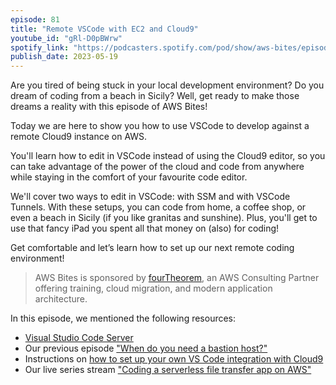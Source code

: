 ```yaml
---
episode: 81
title: "Remote VSCode with EC2 and Cloud9"
youtube_id: "gRl-D0pBWrw"
spotify_link: "https://podcasters.spotify.com/pod/show/aws-bites/episodes/81--Remote-VSCode-with-EC2-and-Cloud9-e23atg5"
publish_date: 2023-05-19
---
```


Are you tired of being stuck in your local development environment? Do you dream of coding from a beach in Sicily? Well, get ready to make those dreams a reality with this episode of AWS Bites!

Today we are here to show you how to use VSCode to develop against a remote Cloud9 instance on AWS.

You'll learn how to edit in VSCode instead of using the Cloud9 editor, so you can take advantage of the power of the cloud and code from anywhere while staying in the comfort of your favourite code editor.

We'll cover two ways to edit in VSCode: with SSM and with VSCode Tunnels. With these setups, you can code from home, a coffee shop, or even a beach in Sicily (if you like granitas and sunshine). Plus, you'll get to use that fancy iPad you spent all that money on (also) for coding!

Get comfortable and let’s learn how to set up our next remote coding environment!


> AWS Bites is sponsored by [fourTheorem](https://fourtheorem.com/), an AWS Consulting Partner offering training, cloud migration, and modern application architecture.


In this episode, we mentioned the following resources:

- [Visual Studio Code Server](https://code.visualstudio.com/docs/remote/vscode-server)
- Our previous episode ["When do you need a bastion host?"](https://awsbites.com/78-when-do-you-need-a-bastion-host/)
- Instructions on [how to set up your own VS Code integration with Cloud9](https://gist.github.com/lmammino/13f8ae95b222919c51b42153bfc71637)
- Our live series stream ["Coding a serverless file transfer app on AWS"](https://www.youtube.com/playlist?list=PLAWXFhe0N1vI1_z-06EzJ22pz95_gBrId)
